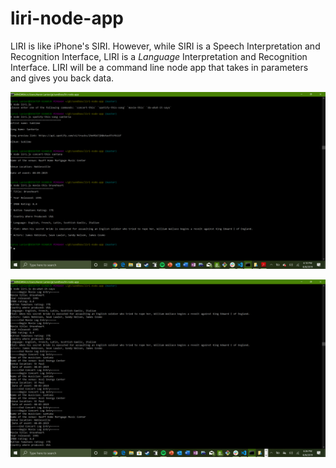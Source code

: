 # liri-node-app

 LIRI is like iPhone's SIRI. However, while SIRI is a Speech Interpretation and Recognition Interface, LIRI is a _Language_ Interpretation and Recognition Interface. LIRI will be a command line node app that takes in parameters and gives you back data.
 
![liri1](./images/liri1.png)

![liri2](./images/liri2.png)

